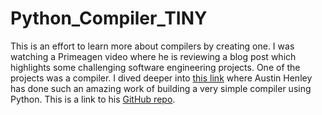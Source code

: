 # Python_Compiler_TINY

This is an effort to learn more about compilers by creating one. I was watching a Primeagen video where he is reviewing a blog post which highlights some challenging software engineering projects. One of the projects was a compiler. I dived deeper into [this link](https://austinhenley.com/blog/teenytinycompiler1.html) where Austin Henley has done such an amazing work of building a very simple compiler using Python. This is a link to his [GitHub repo](https://github.com/AZHenley/teenytinycompiler). 